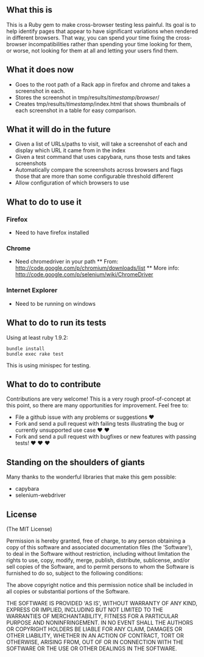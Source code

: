 What this is
------------

This is a Ruby gem to make cross-browser testing less painful. Its goal is to help identify pages that appear to have significant variations when rendered in different browsers. That way, you can spend your time fixing the cross-browser incompatibilities rather than spending your time looking for them, or worse, not looking for them at all and letting your users find them.

What it does now
----------------

* Goes to the root path of a Rack app in firefox and chrome and takes a screenshot in each.
* Stores the screenshot in tmp/results/_timestamp_/_browser_/
* Creates tmp/results/_timestamp_/index.html that shows thumbnails of each screenshot in a table for easy comparison.

What it will do in the future
-----------------------------
* Given a list of URLs/paths to visit, will take a screenshot of each and display which URL it came from in the index
* Given a test command that uses capybara, runs those tests and takes screenshots
* Automatically compare the screenshots across browsers and flags those that are more than some configurable threshold different
* Allow configuration of which browsers to use

What to do to use it
--------------------

### Firefox
* Need to have firefox installed

### Chrome
* Need chromedriver in your path
** From: http://code.google.com/p/chromium/downloads/list
** More info: http://code.google.com/p/selenium/wiki/ChromeDriver

### Internet Explorer
* Need to be running on windows

What to do to run its tests
---------------------------
Using at least ruby 1.9.2:

    bundle install
    bundle exec rake test

This is using minispec for testing.

What to do to contribute
------------------------

Contributions are very welcome! This is a very rough proof-of-concept at this point, so there are many opportunities for improvement. Feel free to:

* File a github issue with any problems or suggestions :heart:
* Fork and send a pull request with failing tests illustrating the bug or currently unsupported use case :heart: :heart:
* Fork and send a pull request with bugfixes or new features with passing tests! :heart: :heart: :heart:

Standing on the shoulders of giants
-----------------------------------

Many thanks to the wonderful libraries that make this gem possible:

* capybara
* selenium-webdriver

License
-------

(The MIT License)

Permission is hereby granted, free of charge, to any person obtaining
a copy of this software and associated documentation files (the
'Software'), to deal in the Software without restriction, including
without limitation the rights to use, copy, modify, merge, publish,
distribute, sublicense, and/or sell copies of the Software, and to
permit persons to whom the Software is furnished to do so, subject to
the following conditions:

The above copyright notice and this permission notice shall be
included in all copies or substantial portions of the Software.

THE SOFTWARE IS PROVIDED 'AS IS', WITHOUT WARRANTY OF ANY KIND,
EXPRESS OR IMPLIED, INCLUDING BUT NOT LIMITED TO THE WARRANTIES OF
MERCHANTABILITY, FITNESS FOR A PARTICULAR PURPOSE AND NONINFRINGEMENT.
IN NO EVENT SHALL THE AUTHORS OR COPYRIGHT HOLDERS BE LIABLE FOR ANY
CLAIM, DAMAGES OR OTHER LIABILITY, WHETHER IN AN ACTION OF CONTRACT,
TORT OR OTHERWISE, ARISING FROM, OUT OF OR IN CONNECTION WITH THE
SOFTWARE OR THE USE OR OTHER DEALINGS IN THE SOFTWARE.